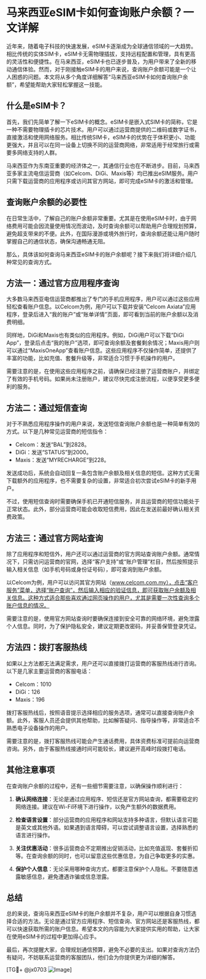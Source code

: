 # 马来西亚eSIM卡如何查询账户余额？一文详解

近年来，随着电子科技的快速发展，eSIM卡逐渐成为全球通信领域的一大趋势。相比传统的实体SIM卡，eSIM卡无需物理插拔，支持远程配置和管理，具有更高的灵活性和便捷性。在马来西亚，eSIM卡也已逐步普及，为用户带来了全新的移动通信体验。然而，对于刚接触eSIM卡的用户来说，查询账户余额可能是一个让人困惑的问题。本文将从多个角度详细解答“马来西亚eSIM卡如何查询账户余额”，希望能帮助大家轻松掌握这一技能。

## 什么是eSIM卡？

首先，我们先简单了解一下eSIM卡的概念。eSIM卡是嵌入式SIM卡的简称，它是一种不需要物理插卡的芯片技术。用户可以通过运营商提供的二维码或数字证书，直接激活和使用网络服务。相比传统SIM卡，eSIM卡的优势在于体积更小、功能更强大，并且可以在同一设备上切换不同的运营商网络，非常适用于经常旅行或需要多网络支持的人群。

马来西亚作为东南亚重要的经济体之一，其通信行业也在不断进步。目前，马来西亚多家主流电信运营商（如Celcom、DiGi、Maxis等）均已推出eSIM服务。用户只需下载运营商的应用程序或访问其官方网站，即可完成eSIM卡的激活和管理。

## 查询账户余额的必要性

在日常生活中，了解自己的账户余额非常重要。尤其是在使用eSIM卡时，由于网络费用可能会因流量使用情况而波动，及时查询余额可以帮助用户合理规划预算，避免超支带来的不便。此外，在国际漫游或境外旅行时，查询余额还能让用户随时掌握自己的通信状态，确保沟通畅通无阻。

那么，具体该如何查询马来西亚eSIM卡的账户余额呢？接下来我们将详细介绍几种常见的查询方式。

## 方法一：通过官方应用程序查询

大多数马来西亚电信运营商都推出了专门的手机应用程序，用户可以通过这些应用轻松查看账户信息。以Celcom为例，用户可以下载并安装“Celcom Axiata”应用程序，登录后进入“我的账户”或“账单详情”页面，即可看到当前的账户余额以及消费明细。

同样地，DiGi和Maxis也有类似的应用程序。例如，DiGi用户可以下载“DiGi App”，登录后点击“我的账户”选项，即可查询余额及套餐剩余情况；Maxis用户则可以通过“MaxisOneApp”查看账户信息。这些应用程序不仅操作简单，还提供了丰富的功能，比如充值、套餐升级等，非常适合习惯于手机操作的用户。

需要注意的是，在使用这些应用程序之前，请确保已经注册了运营商账户，并绑定了有效的手机号码。如果尚未注册账户，建议尽快完成注册流程，以便享受更多便利的服务。

## 方法二：通过短信查询

对于不熟悉应用程序操作的用户来说，发送短信查询账户余额也是一种简单有效的方式。以下是几种常见运营商的短信指令：

- Celcom：发送“BAL”到2828。
- DiGi：发送“STATUS”到2000。
- Maxis：发送“MYRECHARGE”到228。

发送成功后，系统会自动回复一条包含账户余额及相关信息的短信。这种方式无需下载额外的应用程序，也不需要复杂的设置，非常适合初次尝试eSIM卡的新手用户。

不过，使用短信查询时需要确保手机已开通短信服务，并且运营商的短信功能处于正常状态。此外，部分运营商可能会收取短信费用，因此在发送前最好确认相关资费政策。

## 方法三：通过官方网站查询

除了应用程序和短信外，用户还可以通过运营商的官方网站查询账户余额。通常情况下，只需访问运营商的官网，选择“客户支持”或“账户管理”栏目，然后按照提示输入相关信息（如手机号码或身份证号码），即可查询到账户余额。

以Celcom为例，用户可以访问其官方网站（www.celcom.com.my），点击“客户服务”菜单，选择“账户查询”，然后输入相应的验证信息，即可获取账户余额及相关信息。这种方式适合那些喜欢通过网页操作的用户，尤其是需要一次性查询多个账户信息的情况。

需要注意的是，使用官方网站查询时要确保连接到安全可靠的网络环境，避免泄露个人信息。同时，为了保护隐私安全，建议定期更改密码，并妥善保管登录凭证。

## 方法四：拨打客服热线

如果以上方法都无法满足需求，用户还可以直接拨打运营商的客服热线进行咨询。以下是几家主要运营商的客服电话：

- Celcom：1010
- DiGi：126
- Maxis：196

拨打客服热线后，按照语音提示选择相应的服务选项，通常可以直接查询账户余额。此外，客服人员还会提供其他帮助，比如解答疑问、指导操作等，非常适合不熟悉电子设备操作的用户。

需要注意的是，拨打客服热线可能会产生通话费用，具体资费标准可提前向运营商咨询。另外，由于客服热线接通时间可能较长，建议避开高峰时段拨打电话。

## 其他注意事项

在查询账户余额的过程中，还有一些细节需要注意，以确保操作顺利进行：

1. **确认网络连接**：无论是通过应用程序、短信还是官方网站查询，都需要稳定的网络连接。建议在Wi-Fi环境下进行操作，以免产生额外的数据费用。
   
2. **检查语言设置**：部分运营商的应用程序和网站支持多种语言，但默认语言可能是英文或其他外语。如果遇到语言障碍，可以尝试调整语言设置，选择熟悉的语言进行操作。

3. **关注优惠活动**：很多运营商会不定期推出促销活动，比如充值返现、套餐折扣等。在查询余额的同时，也可以留意这些优惠信息，为自己争取更多的实惠。

4. **保护个人信息**：无论采用哪种查询方式，都要注意保护个人隐私。不要随意透露敏感信息，避免遭遇诈骗或信息泄露。

## 总结

总的来说，查询马来西亚eSIM卡的账户余额并不复杂，用户可以根据自身习惯选择合适的方法。无论是通过官方应用程序、短信查询、官方网站还是客服热线，都可以快速获取所需的账户信息。希望本文的内容能为大家提供实用的帮助，让大家在使用eSIM卡的过程中更加得心应手。

最后，再次提醒大家，合理规划通信预算，避免不必要的支出。如果对查询方法仍有疑问，不妨联系运营商的客服团队，他们会为你提供更为详细的解答。

[TG💪+ @jx0703 ![Image](https://github.com/user-attachments/assets/dbca1d08-cadb-493c-b0ec-ad6f7a83f270)]